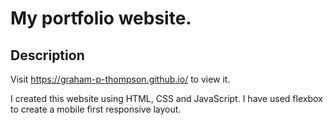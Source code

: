 # My portfolio website.

## Description

Visit https://graham-p-thompson.github.io/ to view it.

I created this website using HTML, CSS and JavaScript. I have used flexbox to create a mobile first responsive layout.
